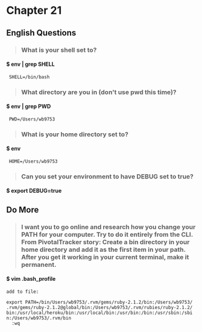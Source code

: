 # Chapter 21

## English Questions

>### What is your shell set to?

#### $ env | grep SHELL
     SHELL=/bin/bash

>### What directory are you in (don't use pwd this time)?

#### $ env | grep PWD
     PWD=/Users/wb9753	

>### What is your home directory set to?

#### $ env
     HOME=/Users/wb9753

>### Can you set your environment to have DEBUG set to true?

#### $ export DEBUG=true


## Do More

>### I want you to go online and research how you change your PATH for your computer. Try to do it entirely from the CLI. From PivotalTracker story: Create a bin directory in your home directory and add it as the first item in your path.  After you get it working in your current terminal, make it permanent.



#### $ vim .bash_profile
	add to file:

	export PATH=/bin/Users/wb9753/.rvm/gems/ruby-2.1.2/bin:/Users/wb9753/
	.rvm/gems/ruby-2.1.2@global/bin:/Users/wb9753/.rvm/rubies/ruby-2.1.2/
	bin:/usr/local/heroku/bin:/usr/local/bin:/usr/bin:/bin:/usr/sbin:/sbi
	n:/Users/wb9753/.rvm/bin
      :wq

